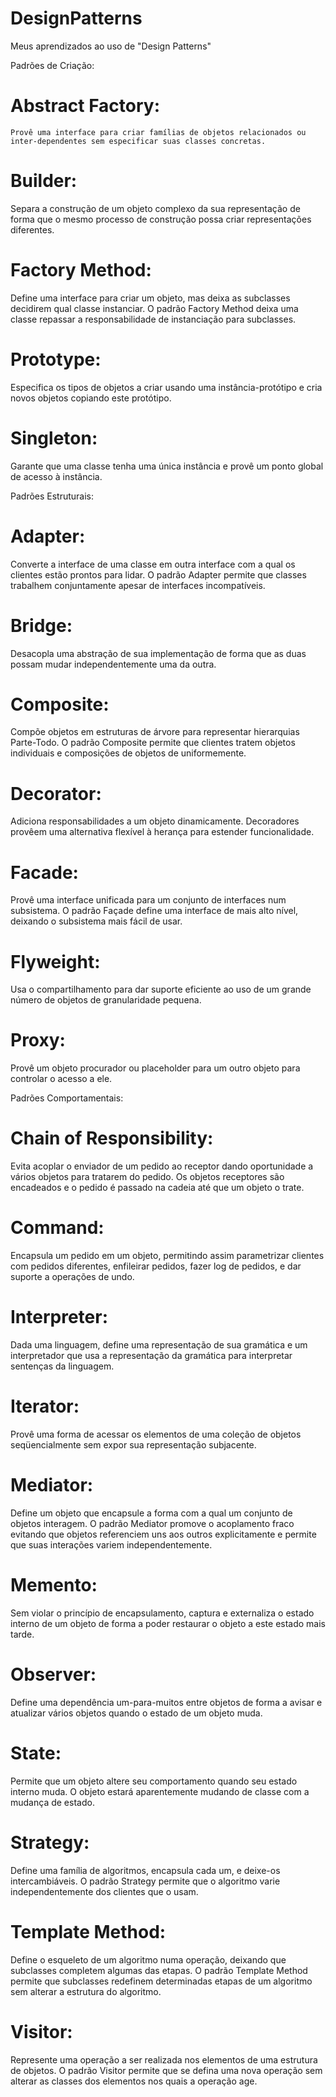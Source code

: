 # DesignPatterns
Meus aprendizados ao uso de "Design Patterns"

Padrões de Criação:

Abstract Factory:
=================
    
    Provê uma interface para criar famílias de objetos relacionados ou inter-dependentes sem especificar suas classes concretas.

Builder:
========

Separa a construção de um objeto complexo da sua representação de forma que o mesmo processo de construção possa criar representações diferentes.

Factory Method: 
===============
    
Define uma interface para criar um objeto, mas deixa as subclasses decidirem qual classe instanciar. O padrão Factory Method deixa uma classe repassar a responsabilidade de instanciação para subclasses.

Prototype: 
==========
    
Especifica os tipos de objetos a criar usando uma instância-protótipo e cria novos objetos copiando este protótipo.

Singleton: 
==========

Garante que uma classe tenha uma única instância e provê um ponto global de acesso à instância.

Padrões Estruturais:

Adapter:
========

Converte a interface de uma classe em outra interface com a qual os clientes estão prontos para lidar. O padrão Adapter permite que classes trabalhem conjuntamente apesar de interfaces incompatíveis.

Bridge:
=======

Desacopla uma abstração de sua implementação de forma que as duas possam mudar independentemente uma da outra.

Composite: 
==========

Compõe objetos em estruturas de árvore para representar hierarquias Parte-Todo. O padrão Composite permite que clientes tratem objetos individuais e composições de objetos de uniformemente.

Decorator:
==========

Adiciona responsabilidades a um objeto dinamicamente. Decoradores provêem uma alternativa flexível à herança para estender funcionalidade.

Facade: 
=======

Provê uma interface unificada para um conjunto de interfaces num subsistema. O padrão Façade define uma interface de mais alto nível, deixando o subsistema mais fácil de usar.

Flyweight:
==========

Usa o compartilhamento para dar suporte eficiente ao uso de um grande número de objetos de granularidade pequena.

Proxy:
======

Provê um objeto procurador ou placeholder para um outro objeto para controlar o acesso a ele.

Padrões Comportamentais:

Chain of Responsibility: 
========================

Evita acoplar o enviador de um pedido ao receptor dando oportunidade a vários objetos para tratarem do pedido. Os objetos receptores são encadeados e o pedido é passado na cadeia até que um objeto o trate.

Command:
========

Encapsula um pedido em um objeto, permitindo assim parametrizar clientes com pedidos diferentes, enfileirar pedidos, fazer log de pedidos, e dar suporte a operações de undo.

Interpreter:
============

Dada uma linguagem, define uma representação de sua gramática e um interpretador que usa a representação da gramática para interpretar sentenças da linguagem.

Iterator: 
=========

Provê uma forma de acessar os elementos de uma coleção de objetos seqüencialmente sem expor sua representação subjacente.

Mediator:
=========

Define um objeto que encapsule a forma com a qual um conjunto de objetos interagem. O padrão Mediator promove o acoplamento fraco evitando que objetos referenciem uns aos outros explicitamente e permite que suas interações variem independentemente.

Memento:
========

Sem violar o princípio de encapsulamento, captura e externaliza o estado interno de um objeto de forma a poder restaurar o objeto a este estado mais tarde.

Observer: 
=========

Define uma dependência um-para-muitos entre objetos de forma a avisar e atualizar vários objetos quando o estado de um objeto muda.

State:
======

Permite que um objeto altere seu comportamento quando seu estado interno muda. O objeto estará aparentemente mudando de classe com a mudança de estado.

Strategy:
=========

Define uma família de algoritmos, encapsula cada um, e deixe-os intercambiáveis. O padrão Strategy permite que o algoritmo varie independentemente dos clientes que o usam.

Template Method:
================

Define o esqueleto de um algoritmo numa operação, deixando que subclasses completem algumas das etapas. O padrão Template Method permite que subclasses redefinem determinadas etapas de um algoritmo sem alterar a estrutura do algoritmo.

Visitor: 
========

Represente uma operação a ser realizada nos elementos de uma estrutura de objetos. O padrão Visitor permite que se defina uma nova operação sem alterar as classes dos elementos nos quais a operação age.

